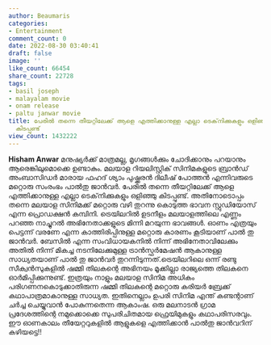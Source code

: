 ```yaml
---
author: Beaumaris
categories:
- Entertainment
comment_count: 0
date: 2022-08-30 03:40:41
draft: false
image: ''
like_count: 66454
share_count: 22728
tags:
- basil joseph
- malayalam movie
- onam release
- paltu janwar movie
title: പേരിൽ തന്നെ തീയറ്റിലേക്ക് ആളെ എത്തിക്കാനുള്ള എല്ലാ ടെക്‌നിക്കുകളും ഒളിഞ്ഞു
  കിടപ്പുണ്ട്
view_count: 1432222
---
```


**Hisham Anwar** മനുഷ്യർക്ക് മാത്രമല്ല, മൃഗങ്ങൾക്കും ചോദിക്കാനും പറയാനും ആരെങ്കിലുമൊക്കെ ഉണ്ടാകും. മലയാള റിയലിസ്റ്റിക് സിനിമകളുടെ ബ്രാൻഡ് അംബാസിഡർ മാരായ ഫഹദ് ശ്യാം പുഷ്ക്കരൻ ദിലീഷ് പോത്തൻ എന്നിവരുടെ മറ്റൊരു സംരംഭം പാൽതു ജാൻവർ. പേരിൽ തന്നെ തീയറ്റിലേക്ക് ആളെ എത്തിക്കാനുള്ള എല്ലാ ടെക്‌നിക്കുകളും ഒളിഞ്ഞു കിടപ്പുണ്ട്. അതിനോടൊപ്പം തന്നെ മലയാള സിനിമക്ക് മറ്റൊരു വഴി തുറന്നു കൊടുത്ത ഭാവന സ്റ്റുഡിയോസ് എന്ന പ്രൊഡക്ഷൻ കമ്പിനി. ട്രെയിലറിൽ ഉടനീളം മലയാളത്തിലെ എണ്ണം പറഞ്ഞ നാച്ചുറൽ അഭിനേതാക്കളുടെ മിന്നി മറയുന്ന ഭാവങ്ങൾ. ഓണം എത്രയും പെട്ടന്ന് വരണേ എന്ന കാത്തിരിപ്പിനുള്ള മറ്റൊരു കാരണം കൂടിയാണ് പാൽ തു ജാൻവർ. ബേസിൽ എന്ന സംവിധായകനിൽ നിന്ന് അഭിനേതാവിലേക്കും അതിൽ നിന്ന് മികച്ച നടനിലേക്കുമുള്ള ട്രാൻസ്ഫർമേഷൻ ആകാനുള്ള സാധ്യതയാണ് പാൽ തു ജാൻവർ തുറന്നിടുന്നത്.ട്രെയിലറിലെ ഒന്ന് രണ്ടു സീക്വൻസുകളിൽ ഷമ്മി തിലകന്റെ അഭിനയം മൂക്കില്ലാ രാജ്യത്തെ തിലകനെ ഓർമിപ്പിക്കുന്നുണ്ട്. ഇത്രയും നാളും മലയാള സിനിമ അധികം പരിഗണനകൊടുക്കാതിരുന്ന ഷമ്മി തിലകന്റെ മറ്റൊരു കരിയർ ബ്രേക്ക് കഥാപാത്രമാകാനുള്ള സാധ്യത. ഇതിനെല്ലാം ഉപരി സിനിമ എന്ത് കണ്ടന്റാണ് ചർച്ച ചെയ്യുവാൻ പോകുന്നതെന്ന ആകാംഷ. ഒരു മലനാടൻ ഗ്രാമ പ്രദേശത്തിന്റെ നമുക്കൊക്കെ സുപരിചിതമായ ഫ്രെയിമുകളും കഥാപരിസരവും. ഈ ഓണകാലം തീയേറ്ററുകളിൽ ആളുകളെ എത്തിക്കാൻ പാൽതു ജാൻവറിന് കഴിയട്ടെ!!